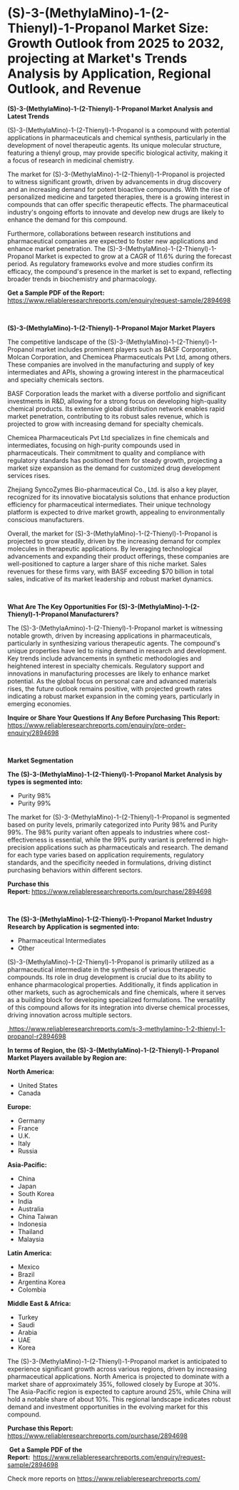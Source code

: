 <p><h1>(S)-3-(MethylaMino)-1-(2-Thienyl)-1-Propanol Market Size: Growth Outlook from 2025 to 2032, projecting at Market's Trends Analysis by Application, Regional Outlook, and Revenue</h1></p><p><strong>(S)-3-(MethylaMino)-1-(2-Thienyl)-1-Propanol Market Analysis and Latest Trends</strong></p>
<p><p>(S)-3-(MethylaMino)-1-(2-Thienyl)-1-Propanol is a compound with potential applications in pharmaceuticals and chemical synthesis, particularly in the development of novel therapeutic agents. Its unique molecular structure, featuring a thienyl group, may provide specific biological activity, making it a focus of research in medicinal chemistry.</p><p>The market for (S)-3-(MethylaMino)-1-(2-Thienyl)-1-Propanol is projected to witness significant growth, driven by advancements in drug discovery and an increasing demand for potent bioactive compounds. With the rise of personalized medicine and targeted therapies, there is a growing interest in compounds that can offer specific therapeutic effects. The pharmaceutical industry's ongoing efforts to innovate and develop new drugs are likely to enhance the demand for this compound.</p><p>Furthermore, collaborations between research institutions and pharmaceutical companies are expected to foster new applications and enhance market penetration. The (S)-3-(MethylaMino)-1-(2-Thienyl)-1-Propanol Market is expected to grow at a CAGR of 11.6% during the forecast period. As regulatory frameworks evolve and more studies confirm its efficacy, the compound's presence in the market is set to expand, reflecting broader trends in biochemistry and pharmacology.</p></p>
<p><strong>Get a Sample PDF of the Report:&nbsp;</strong> <a href="https://www.reliableresearchreports.com/enquiry/request-sample/2894698?utm_campaign=3518&utm_medium=2&utm_source=Github&utm_content=ia&utm_term=15032025&utm_id=s-3-methylamino-1-2-thienyl-1-propanol">https://www.reliableresearchreports.com/enquiry/request-sample/2894698</a></p>
<p>&nbsp;</p>
<p><strong>(S)-3-(MethylaMino)-1-(2-Thienyl)-1-Propanol Major Market Players</strong></p>
<p><p>The competitive landscape of the (S)-3-(MethylaMino)-1-(2-Thienyl)-1-Propanol market includes prominent players such as BASF Corporation, Molcan Corporation, and Chemicea Pharmaceuticals Pvt Ltd, among others. These companies are involved in the manufacturing and supply of key intermediates and APIs, showing a growing interest in the pharmaceutical and specialty chemicals sectors.</p><p>BASF Corporation leads the market with a diverse portfolio and significant investments in R&D, allowing for a strong focus on developing high-quality chemical products. Its extensive global distribution network enables rapid market penetration, contributing to its robust sales revenue, which is projected to grow with increasing demand for specialty chemicals.</p><p>Chemicea Pharmaceuticals Pvt Ltd specializes in fine chemicals and intermediates, focusing on high-purity compounds used in pharmaceuticals. Their commitment to quality and compliance with regulatory standards has positioned them for steady growth, projecting a market size expansion as the demand for customized drug development services rises.</p><p>Zhejiang SyncoZymes Bio-pharmaceutical Co., Ltd. is also a key player, recognized for its innovative biocatalysis solutions that enhance production efficiency for pharmaceutical intermediates. Their unique technology platform is expected to drive market growth, appealing to environmentally conscious manufacturers.</p><p>Overall, the market for (S)-3-(MethylaMino)-1-(2-Thienyl)-1-Propanol is projected to grow steadily, driven by the increasing demand for complex molecules in therapeutic applications. By leveraging technological advancements and expanding their product offerings, these companies are well-positioned to capture a larger share of this niche market. Sales revenues for these firms vary, with BASF exceeding $70 billion in total sales, indicative of its market leadership and robust market dynamics.</p></p>
<p>&nbsp;</p>
<p><strong>What Are The Key Opportunities For (S)-3-(MethylaMino)-1-(2-Thienyl)-1-Propanol Manufacturers?</strong></p>
<p><p>The (S)-3-(MethylaAmino)-1-(2-Thienyl)-1-Propanol market is witnessing notable growth, driven by increasing applications in pharmaceuticals, particularly in synthesizing various therapeutic agents. The compound's unique properties have led to rising demand in research and development. Key trends include advancements in synthetic methodologies and heightened interest in specialty chemicals. Regulatory support and innovations in manufacturing processes are likely to enhance market potential. As the global focus on personal care and advanced materials rises, the future outlook remains positive, with projected growth rates indicating a robust market expansion in the coming years, particularly in emerging economies.</p></p>
<p><strong>Inquire or Share Your Questions If Any Before Purchasing This Report:</strong> <a href="https://www.reliableresearchreports.com/enquiry/pre-order-enquiry/2894698?utm_campaign=3518&utm_medium=2&utm_source=Github&utm_content=ia&utm_term=15032025&utm_id=s-3-methylamino-1-2-thienyl-1-propanol">https://www.reliableresearchreports.com/enquiry/pre-order-enquiry/2894698</a></p>
<p>&nbsp;</p>
<p><strong>Market Segmentation</strong></p>
<p><strong>The (S)-3-(MethylaMino)-1-(2-Thienyl)-1-Propanol Market Analysis by types is segmented into:</strong></p>
<p><ul><li>Purity 98%</li><li>Purity 99%</li></ul></p>
<p><p>The market for (S)-3-(MethylaMino)-1-(2-Thienyl)-1-Propanol is segmented based on purity levels, primarily categorized into Purity 98% and Purity 99%. The 98% purity variant often appeals to industries where cost-effectiveness is essential, while the 99% purity variant is preferred in high-precision applications such as pharmaceuticals and research. The demand for each type varies based on application requirements, regulatory standards, and the specificity needed in formulations, driving distinct purchasing behaviors within different sectors.</p></p>
<p><strong>Purchase this Report:&nbsp;</strong><a href="https://www.reliableresearchreports.com/purchase/2894698?utm_campaign=3518&utm_medium=2&utm_source=Github&utm_content=ia&utm_term=15032025&utm_id=s-3-methylamino-1-2-thienyl-1-propanol">https://www.reliableresearchreports.com/purchase/2894698</a></p>
<p>&nbsp;</p>
<p><strong>The (S)-3-(MethylaMino)-1-(2-Thienyl)-1-Propanol Market Industry Research by Application is segmented into:</strong></p>
<p><ul><li>Pharmaceutical Intermediates</li><li>Other</li></ul></p>
<p><p>(S)-3-(MethylaMino)-1-(2-Thienyl)-1-Propanol is primarily utilized as a pharmaceutical intermediate in the synthesis of various therapeutic compounds. Its role in drug development is crucial due to its ability to enhance pharmacological properties. Additionally, it finds application in other markets, such as agrochemicals and fine chemicals, where it serves as a building block for developing specialized formulations. The versatility of this compound allows for its integration into diverse chemical processes, driving innovation across multiple sectors.</p></p>
<p><a href="https://www.reliableresearchreports.com/s-3-methylamino-1-2-thienyl-1-propanol-r2894698?utm_campaign=3518&utm_medium=2&utm_source=Github&utm_content=ia&utm_term=15032025&utm_id=s-3-methylamino-1-2-thienyl-1-propanol">&nbsp;https://www.reliableresearchreports.com/s-3-methylamino-1-2-thienyl-1-propanol-r2894698</a></p>
<p><strong>In terms of Region, the (S)-3-(MethylaMino)-1-(2-Thienyl)-1-Propanol Market Players available by Region are:</strong></p>
<p>
    <p> <strong> North America: </strong>
        <ul>
            <li>United States</li>
            <li>Canada</li>
        </ul>
        </p> 
    <p> <strong> Europe: </strong>
        <ul>
            <li>Germany</li>
            <li>France</li>
            <li>U.K.</li>
            <li>Italy</li>
            <li>Russia</li>
        </ul>
        </p> 
    <p> <strong> Asia-Pacific: </strong>
        <ul>
            <li>China</li>
            <li>Japan</li>
            <li>South Korea</li>
            <li>India</li>
            <li>Australia</li>
            <li>China Taiwan</li>
            <li>Indonesia</li>
            <li>Thailand</li>
            <li>Malaysia</li>
        </ul>
        </p> 
    <p> <strong> Latin America: </strong>
        <ul>
            <li>Mexico</li>
            <li>Brazil</li>
            <li>Argentina Korea</li>
            <li>Colombia</li>
        </ul>
        </p> 
    <p> <strong> Middle East & Africa: </strong>
        <ul>
            <li>Turkey</li>
            <li>Saudi</li>
            <li>Arabia</li>
            <li>UAE</li>
            <li>Korea</li>
        </ul>
    </p>
    </p>
<p><p>The (S)-3-(MethylaMino)-1-(2-Thienyl)-1-Propanol market is anticipated to experience significant growth across various regions, driven by increasing pharmaceutical applications. North America is projected to dominate with a market share of approximately 35%, followed closely by Europe at 30%. The Asia-Pacific region is expected to capture around 25%, while China will hold a notable share of about 10%. This regional landscape indicates robust demand and investment opportunities in the evolving market for this compound.</p></p>
<p><strong>Purchase this Report: </strong><a href="https://www.reliableresearchreports.com/purchase/2894698?utm_campaign=3518&utm_medium=2&utm_source=Github&utm_content=ia&utm_term=15032025&utm_id=s-3-methylamino-1-2-thienyl-1-propanol">https://www.reliableresearchreports.com/purchase/2894698</a></p>
<p>&nbsp;<strong>Get a Sample PDF of the Report:&nbsp;&nbsp;</strong><a href="https://www.reliableresearchreports.com/enquiry/request-sample/2894698?utm_campaign=3518&utm_medium=2&utm_source=Github&utm_content=ia&utm_term=15032025&utm_id=s-3-methylamino-1-2-thienyl-1-propanol">https://www.reliableresearchreports.com/enquiry/request-sample/2894698</a></p>
<p><strong></strong></p>
<p>Check more reports on <a href="https://www.reliableresearchreports.com/?utm_campaign=3518&utm_medium=2&utm_source=Github&utm_content=ia&utm_term=15032025&utm_id=s-3-methylamino-1-2-thienyl-1-propanol">https://www.reliableresearchreports.com/</a></p>